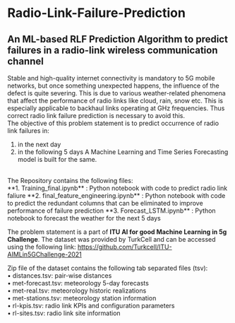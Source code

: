 # Radio-Link-Failure-Prediction
## An ML-based RLF Prediction Algorithm to predict failures in a radio-link wireless communication channel<br/>
Stable and high-quality internet connectivity is mandatory to 5G mobile networks, but once something unexpected happens, the influence of the defect is quite severing. This is due to various weather-related phenomena that affect the performance of radio links like cloud, rain, snow etc. This is especially applicable to backhaul links operating at GHz frequencies. Thus correct radio link failure prediction is necessary to avoid this.
<br/>
The objective of this problem statement is to predict occurrence of radio link failures in:
1. in the next day
2. in the following 5 days
A Machine Learning and Time Series Forecasting model is built for the same.
<br/>
The Repository contains the following files:<br/>
**1. Training_final.ipynb** : Python notebook with code to predict radio link faliure
**2. final_feature_engineering.ipynb** : Python notebook with code to predict the redundant columns that can be eliminated to improve performance of failure prediction
**3. Forecast_LSTM.ipynb** : Python notebook to forecast the weather for the next 5 days

The problem statement is a part of **ITU AI for good Machine Learning in 5g Challenge**. The dataset was provided by TurkCell and can be accessed using the following link: https://github.com/Turkcell/ITU-AIMLin5GChallenge-2021 <br/>

Zip file of the dataset contains the following tab separated files (tsv):<br/>
• distances.tsv: pair-wise distances<br/>
• met-forecast.tsv: meteorology 5-day forecasts<br/>
• met-real.tsv: meteorology historic realizations<br/>
• met-stations.tsv: meteorology station information<br/>
• rl-kpis.tsv: radio link KPIs and configuration parameters<br/>
• rl-sites.tsv: radio link site information<br/>
